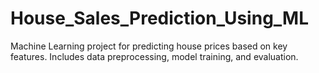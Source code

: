 # House_Sales_Prediction_Using_ML
Machine Learning project for predicting house prices based on key features. Includes data preprocessing, model training, and evaluation.
